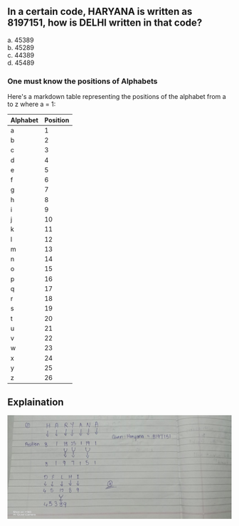 ## In a certain code, HARYANA is written as 8197151, how is DELHI written in that code?
a. 45389<br> b. 45289<br>  c. 44389<br>  d. 45489<br> 

### One must know the positions of Alphabets
Here's a markdown table representing the positions of the alphabet from a to z where a = 1:

| Alphabet | Position |
|----------|----------|
| a        | 1        |
| b        | 2        |
| c        | 3        |
| d        | 4        |
| e        | 5        |
| f        | 6        |
| g        | 7        |
| h        | 8        |
| i        | 9        |
| j        | 10       |
| k        | 11       |
| l        | 12       |
| m        | 13       |
| n        | 14       |
| o        | 15       |
| p        | 16       |
| q        | 17       |
| r        | 18       |
| s        | 19       |
| t        | 20       |
| u        | 21       |
| v        | 22       |
| w        | 23       |
| x        | 24       |
| y        | 25       |
| z        | 26       |

## Explaination
![DelhiHaryana](https://github.com/D-Sensei/coding-aptitude-questions/blob/main/Accenture/28%2BAug%2B2023/000-resc/b6e99020-8c83-4a7a-bbe2-7877884ed828.jpg)

